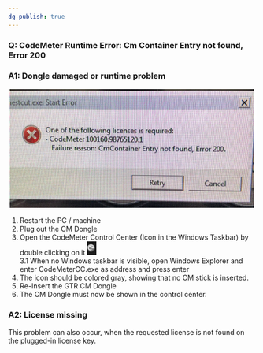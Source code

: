 ```yaml
---
dg-publish: true
---
```


### Q: CodeMeter Runtime Error: Cm Container Entry not found, Error 200

### A1: Dongle damaged or runtime problem

![Error Message](images/CodeMeter_NoEntryFound_200.png)<br>


1. Restart the PC / machine<br>
2. Plug out the CM Dongle<br>
3. Open the CodeMeter Control Center (Icon in the Windows Taskbar) by double clicking on it ![Runtime Icon](images/CodeMeterRuntime_Icon.png)<br>
3.1 When no Windows taskbar is visible, open Windows Explorer and enter CodeMeterCC.exe as address and press enter
4. The icon should be colored gray, showing that no CM stick is inserted.
5. Re-Insert the GTR CM Dongle
6. The CM Dongle must now be shown in the control center.

### A2: License missing

This problem can also occur, when the requested license is not found on the plugged-in license key.

